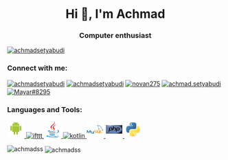 <h1 align="center">Hi 👋, I'm Achmad</h1>
<h3 align="center">Computer enthusiast</h3>

<p align="left"> <a href="https://twitter.com/achmadsetyabudi" target="blank"><img src="https://img.shields.io/twitter/follow/achmadsetyabudi?logo=twitter&style=for-the-badge" alt="achmadsetyabudi" /></a> </p>

<h3 align="left">Connect with me:</h3>
<p align="left">
<a href="https://dev.to/achmadsetyabudi" target="blank"><img align="center" src="https://raw.githubusercontent.com/rahuldkjain/github-profile-readme-generator/master/src/images/icons/Social/devto.svg" alt="achmadsetyabudi" height="30" width="40" /></a>
<a href="https://twitter.com/achmadsetyabudi" target="blank"><img align="center" src="https://raw.githubusercontent.com/rahuldkjain/github-profile-readme-generator/master/src/images/icons/Social/twitter.svg" alt="achmadsetyabudi" height="30" width="40" /></a>
<a href="https://fb.com/novan275" target="blank"><img align="center" src="https://raw.githubusercontent.com/rahuldkjain/github-profile-readme-generator/master/src/images/icons/Social/facebook.svg" alt="novan275" height="30" width="40" /></a>
<a href="https://instagram.com/achmad.setyabudi" target="blank"><img align="center" src="https://raw.githubusercontent.com/rahuldkjain/github-profile-readme-generator/master/src/images/icons/Social/instagram.svg" alt="achmad.setyabudi" height="30" width="40" /></a>
<a href="https://discord.gg/Mayar#8295" target="blank"><img align="center" src="https://raw.githubusercontent.com/rahuldkjain/github-profile-readme-generator/master/src/images/icons/Social/discord.svg" alt="Mayar#8295" height="30" width="40" /></a>
</p>

<h3 align="left">Languages and Tools:</h3>
<p align="left"> <a href="https://developer.android.com" target="_blank" rel="noreferrer"> <img src="https://raw.githubusercontent.com/devicons/devicon/master/icons/android/android-original-wordmark.svg" alt="android" width="40" height="40"/> </a> <a href="https://ifttt.com/" target="_blank" rel="noreferrer"> <img src="https://www.vectorlogo.zone/logos/ifttt/ifttt-ar21.svg" alt="ifttt" width="40" height="40"/> </a> <a href="https://www.java.com" target="_blank" rel="noreferrer"> <img src="https://raw.githubusercontent.com/devicons/devicon/master/icons/java/java-original.svg" alt="java" width="40" height="40"/> </a> <a href="https://kotlinlang.org" target="_blank" rel="noreferrer"> <img src="https://www.vectorlogo.zone/logos/kotlinlang/kotlinlang-icon.svg" alt="kotlin" width="40" height="40"/> </a> <a href="https://www.mysql.com/" target="_blank" rel="noreferrer"> <img src="https://raw.githubusercontent.com/devicons/devicon/master/icons/mysql/mysql-original-wordmark.svg" alt="mysql" width="40" height="40"/> </a> <a href="https://www.php.net" target="_blank" rel="noreferrer"> <img src="https://raw.githubusercontent.com/devicons/devicon/master/icons/php/php-original.svg" alt="php" width="40" height="40"/> </a> <a href="https://www.python.org" target="_blank" rel="noreferrer"> <img src="https://raw.githubusercontent.com/devicons/devicon/master/icons/python/python-original.svg" alt="python" width="40" height="40"/> </a> </p>

<p><img align="left" src="https://github-readme-stats.vercel.app/api/top-langs?username=achmadss&show_icons=true&theme=dark&locale=en&layout=compact" alt="achmadss" /></p>

<p>&nbsp;<img align="center" src="https://github-readme-stats.vercel.app/api?username=achmadss&show_icons=true&theme=dark&locale=en" alt="achmadss" /></p>
